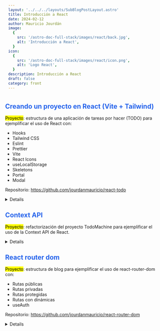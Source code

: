```yaml
---
layout: '../../../layouts/SubBlogPostLayout.astro'
title: Introducción a React
date: 2024-02-12
author: Mauricio Jourdán
image:
  {
    src: '/astro-doc-full-stack/images/react/back.jpg',
    alt: 'Introducción a React',
  }
icon:
  {
    src: '/astro-doc-full-stack/images/react/icon.png',
    alt: 'Logo React',
  }
description: Introducción a React
draft: false
category: front
---
```


<style>
  h1 { color: #713f12; }
  h2 { color: #2563eb; }
  h3 { color: #a855f7; }
  img {
    width: 100%;
    height: 100%;
    object-fit: cover;
  }
  pre {
    padding: 10px;
  }

  table {
    border-collapse: collapse; /* Elimina el espacio entre las celdas */
    width: 100%; /* Ancho de la tabla */
    margin: 0 auto; /* Centrar la tabla */
  }

  th, td {
    border: 1px solid #ddd; /* Borde de las celdas */
    padding: 8px; /* Relleno de las celdas */
    text-align: left; /* Alineación del texto */
  }

  th {
    background-color: #f2f2f2; /* Color de fondo del encabezado */
    font-weight: bold; /* Peso de la fuente del encabezado */
  }

  tr:nth-child(even) {
    background-color: #f9f9f9; /* Color de fondo de las filas pares */
  }
</style>

## Creando un proyecto en React (Vite + Tailwind)

<mark>Proyecto</mark>: estructura de una aplicación de tareas por hacer (TODO) para ejemplificar el uso de React con:

- Hooks
- Tailwind CSS
- Eslint
- Prettier
- Vite
- React Icons
- useLocalStorage
- Skeletons
- Portal
- Modal

Repositorio: https://github.com/jourdanmauricio/react-todo

<details>

### Creando el proyecto

```bash
npm create vite@latest todoMachine -- --template react
# npm create vite@latest pokedux -- --template react-ts
cd todoMachine

npm install -D tailwindcss postcss autoprefixer
npx tailwindcss init -p
git init
```
```bash
npm run dev
```

### Configuración

```js
// tailwind.config.js
/** @type {import('tailwindcss').Config} */
export default {
  content: [
    "./index.html",
    "./src/**/*.{js,ts,jsx,tsx}",
  ],
  theme: {
    extend: {},
  },
  plugins: [],
}
```
```CSS
/* index.css */
@tailwind base;
@tailwind components;
@tailwind utilities;
```
```js
// eslin.config.js
import js from '@eslint/js';
import globals from 'globals';
import react from 'eslint-plugin-react';
import reactHooks from 'eslint-plugin-react-hooks';
import reactRefresh from 'eslint-plugin-react-refresh';

export default [
  { ignores: ['dist'] },
  {
    files: ['**/*.{js,jsx}'],
    languageOptions: {
      ecmaVersion: 2020,
      globals: globals.browser,
      parserOptions: {
        ecmaVersion: 'latest',
        ecmaFeatures: { jsx: true },
        sourceType: 'module',
      },
    },
    settings: { react: { version: 'detect' } },
    plugins: {
      react,
      'react-hooks': reactHooks,
      'react-refresh': reactRefresh,
    },
    rules: {
      ...js.configs.recommended.rules,
      ...react.configs.recommended.rules,
      ...react.configs['jsx-runtime'].rules,
      ...reactHooks.configs.recommended.rules,
      'react/jsx-no-target-blank': 'off',
      'react/prop-types': 'off',
      'react-refresh/only-export-components': ['warn', { allowConstantExport: true }],
    },
  },
];
```
```js
// .prettierrc
{
  "semi": true,
  "singleQuote": true,
  "tabWidth": 2,
  "trailingComma": "es5",
  "printWidth": 100,
  "bracketSpacing": true,
  "jsxSingleQuote": true,
  "arrowParens": "always",
  "overrides": [
    {
      "files": "*.css",
      "options": {
        "singleQuote": false,
        "tabWidth": 4
      }
    }
  ]
}
```
```js
// jsconfig.json
{
  "compilerOptions": {
    "target": "es6",
    "module": "commonjs",
    "jsx": "react",
    "allowSyntheticDefaultImports": true,
    "baseUrl": ".",
    "paths": {
      "@/*": ["./src/*"]
    }
  },
  "exclude": ["node_modules", "dist"]
}
```
### Estructura de carpetas

```bash
|-- src
|   |-- components
|   |   |-- App
|   |   |   |-- index.jsx
|   |   |   |-- AppUi.jsx
|   |   |   \-- App.css
|   |   |-- CreateTodoButton
|   |   |   \-- index.jsx
|   |   |-- InputEmptytodos
|   |   |   \-- index.jsx
|   |   |-- Modal
|   |   |   \-- index.jsx
|   |   |-- Todocounter
|   |   |   \-- index.jsx
|   |   |-- TodoForm
|   |   |   \-- index.jsx
|   |   |-- TodoItem
|   |   |   \-- index.jsx
|   |   |-- TodoList
|   |   |   \-- index.jsx
|   |   |-- TodoSearch
|   |   |   \-- index.jsx
|   |   \-- TodosSkeleton
|   |       \-- index.jsx
|   |--hooks
|   |   \-- useTodos
|   |        \-- useLocalStorage.js
|   |--shared
|   |   \-- list.js
|   |-- index.css
|   |-- main.jsx
\-- index.html
```

```html
<!-- index.html -->
<!doctype html>
<html lang="es">

<head>
  <meta charset="UTF-8" />
  <link rel="icon" type="image/svg+xml" href="/vite.svg" />
  <meta name="viewport" content="width=device-width, initial-scale=1.0" />
  <title>Todo Machine</title>
</head>

<body>
  <div id="root"></div>
  <div id="modal"></div>
  <script type="module" src="/src/main.jsx"></script>
</body>

</html>
```
```jsx
// src/components/App/index.jsx
import { useState } from 'react';

import { useLocalStorage } from '../../hooks/useLocalStorage';
import './App.css';
import AppUi from './AppUi';

function App() {
  const { item: todos, saveItem: saveTodos, loading, error } = useLocalStorage('TODOS_V1', []);
  const [search, setSearch] = useState('');
  const [openModal, setOpenModal] = useState(false);

  const filteredTodos = todos.filter((todo) =>
    todo.text.toLowerCase().includes(search.toLowerCase())
  );
  const completedTodos = todos.filter((todo) => !!todo.completed).length;

  const completeTodo = (text) => {
    const todoIndex = todos.findIndex((todo) => todo.text === text);
    const newTodos = [...todos];
    newTodos[todoIndex].completed = !newTodos[todoIndex].completed;
    saveTodos(newTodos);
  };

  const deleteTodo = (text) => {
    const todoIndex = todos.findIndex((todo) => todo.text === text);
    const newTodos = [...todos];
    newTodos.splice(todoIndex, 1);
    saveTodos(newTodos);
  };

  const addTodo = (text) => {
    const newTodo = { text, completed: false };
    saveTodos([...todos, newTodo]);
  };

  return (
    <AppUi
      todos={todos}
      search={search}
      filteredTodos={filteredTodos}
      completedTodos={completedTodos}
      loading={loading}
      error={error}
      setSearch={setSearch}
      completeTodo={completeTodo}
      deleteTodo={deleteTodo}
      openModal={openModal}
      handleOpenModal={() => setOpenModal(!openModal)}
      addTodo={addTodo}
    />
  );
}

export default App;
```

```jsx
// src/components/App/AppUi.jsx
import { TodoCounter } from '../TodoCounter';
import TodoSearch from '../TodoSearch';
import { TodoList } from '../TodoList';
import { TodoItem } from '../TodoItem';
import { TodosSkeleton } from '../TodosSkeleton';
import CreateTodoButton from '../CreateTodoButton';
import { TodosError } from '../TodosError';
import { EmptyTodos } from '../EmptyTodos';
import { Modal } from '../Modal';
import TodoForm from '../TodoForm';

const AppUi = ({
  todos,
  loading,
  error,
  search,
  setSearch,
  completeTodo,
  deleteTodo,
  filteredTodos,
  completedTodos,
  openModal,
  handleOpenModal,
  addTodo,
}) => {
  return (
    <>
      <TodoCounter total={todos.length} completed={completedTodos} />
      <TodoSearch search={search} setSearch={setSearch} />

      <TodoList>
        {loading && <TodosSkeleton />}
        {error && <TodosError />}
        {!loading && !filteredTodos.length && <EmptyTodos />}

        {filteredTodos.map((todo) => (
          <TodoItem
            key={todo.text}
            text={todo.text}
            completed={todo.completed}
            onComplete={completeTodo}
            onDelete={deleteTodo}
          />
        ))}
      </TodoList>

      <CreateTodoButton onOpenModal={handleOpenModal} />

      {openModal && (
        <Modal>
          <TodoForm handleOpenModal={handleOpenModal} addTodo={addTodo} />
        </Modal>
      )}
    </>
  );
};
export default AppUi;
```
```css
/* src/components/App/App.css */
#root {
  max-width: 750px;
  margin: 0 auto;
  padding: 2rem;
  text-align: center;
}

@media (prefers-reduced-motion: no-preference) {
  a:nth-of-type(2) .logo {
    animation: logo-spin infinite 20s linear;
  }
}
```
```jsx
// src/components/CreateTodoButton/index.jsx
const CreateTodoButton = ({ onOpenModal }) => {
  return (
    <button
      onClick={onOpenModal}
      className='bg-cyan-400 shadow-[0px_0px_4px_white] border-0 rounded-full cursor-pointer text-5xl fixed bottom-6 right-6 font-bold text-gray-100 flex justify-center items-center h-16 w-16 rotate-0 transition-transform ease-in-out delay-150 hover:rotate-[224deg] transform-origin-center z-10'
    >
      {' '}
      <span className='relative -top-[2px]'>+</span>
    </button>
  );
};
export default CreateTodoButton;
```
```jsx
// src/components/InputEmptytodos/index.jsx
const EmptyTodos = () => {
  return <p className='mt-8'>No hay datos para mostrar...</p>;
};
export { EmptyTodos };
```
```jsx
// src/components/Modal/index.jsx
import ReactDom from 'react-dom';

const Modal = ({ children }) => {
  return ReactDom.createPortal(
    <div className='flex backdrop-blur-md bg-black/50 justify-center items-center fixed top-0 left-0 bottom-0 right-0'>
      {children}
    </div>,
    document.getElementById('modal')
  );
};
export { Modal };
```
```jsx
// src/components/TodoCounter/index.jsx
const TodoCounter = ({ total, completed }) => {
  return (
    <h1 className='text-2xl text-center p-12 font-normal'>
      Has completado <span className='font-bold'>{completed}</span> de{' '}
      <span className='font-bold'>{total}</span> TODOS
    </h1>
  );
};
export { TodoCounter };
```
```jsx
// src/components/TodoForm/index.jsx
import { useState, useEffect } from 'react';

const TodoForm = ({ handleOpenModal, addTodo }) => {
  const [newTodo, setNewTodo] = useState('');
  const [error, setError] = useState(null);

  useEffect(() => {
    const close = (e) => {
      if (e.keyCode === 27) {
        handleOpenModal();
      }
    };
    window.addEventListener('keydown', close);
    return () => window.removeEventListener('keydown', close);
  }, []);

  const handleSubmit = (event) => {
    event.preventDefault();

    // const formData = new FormData(event.target);
    // const data = Object.fromEntries(formData.entries());
    // const text = formData.get('todo');
    // addTodo(text);
    if (newTodo.trim() === '') {
      setError('El TODO no puede estar vacío');
      return;
    }
    addTodo(newTodo);
    handleOpenModal();
  };
  return (
    <form
      onSubmit={handleSubmit}
      className='flex flex-col gap-4 min-w-[350px] max-w-[500px] bg-gray-950 justify-center items-center p-8 rounded'
    >
      <label htmlFor='todo' className='text-center text-2xl py-8 font-normal'>
        Escribe tu nuevo TODO
      </label>
      <div className='relative w-full'>
        <textarea
          id='todo'
          name='todo'
          className='p-4 w-full bg-gray-800 rounded'
          rows='3'
          placeholder='Cortar la cebolla para el almuerzo'
          value={newTodo}
          onChange={(event) => setNewTodo(event.target.value)}
        />
        {error && <p className='text-red-500 absolute'>{error}</p>}
      </div>

      <div className='flex justify-between gap-8 mt-12'>
        <button
          onClick={handleOpenModal}
          type='button'
          className='p-2 w-[150px] hover:bg-gray-900 rounded'
        >
          Cancelar
        </button>
        <button
          type='submit'
          className='p-2 w-[150px] bg-cyan-500 hover:bg-cyan-600 font-bold rounded '
        >
          Crear TODO
        </button>
      </div>
    </form>
  );
};
export default TodoForm;
```
```jsx
// src/components/TodoItem/index.jsx
import { MdDeleteOutline } from 'react-icons/md';
import { MdCheck } from 'react-icons/md';

const TodoItem = ({ text, completed, onComplete, onDelete }) => {
  return (
    <li className='flex justify-between gap-8 items-center mt-8 px-6 shadow-[0px_0px_4px_white] w-full'>
      <span
        onClick={() => onComplete(text)}
        className={`cursor-pointer hover:text-green-500 ${completed && 'text-green-500'}`}
      >
        <MdCheck className='w-8 h-8' />
      </span>
      <p className={`my-4 text-lg grow text-start ${completed && 'line-through'}`}>{text}</p>
      <span onClick={() => onDelete(text)} className='hover:text-red-500 cursor-pointer'>
        <MdDeleteOutline className='w-7 h-7' />
      </span>
    </li>
  );
};
export { TodoItem };
```
```jsx
// src/components/TodoList/index.jsx
const TodoList = (props) => {
  return <ul className='w-full'>{props.children}</ul>;
};
export { TodoList };
```
```jsx
// src/components/TodoSearch/index.jsx
const TodoSearch = ({ search, setSearch }) => {
  return (
    <input
      onChange={(event) => setSearch(event.target.value)}
      value={search}
      className='my-0 p-4 rounded w-full'
      placeholder='Cortar cebolla'
    />
  );
};
export default TodoSearch;
```
```jsx
// src/components/TodoError/index.jsx
const TodosError = () => {
  return <p className='mt-8'>Error</p>;
};
export { TodosError };
```
```jsx
// src/components/TodosSkeleton/index.jsx
import { MdOutlineClear } from 'react-icons/md';
import { MdCheck } from 'react-icons/md';

const TodosSkeleton = () => {
  return (
    <ul className='w-full'>
      {[1, 2, 3].map((todo) => (
        <li
          key={todo}
          className='flex justify-between gap-8 items-center mt-8 px-6 py-4 shadow-sm rounded-lg bg-gray-800 w-full animate-pulse'
        >
          <span className='text-2xl font-bold text-gray-700'>
            <MdCheck className='w-8 h-8 text-gray-600' />
          </span>
          <p className='text-lg grow text-start bg-gray-700 rounded-md h-6'></p>
          <span className='text-2xl font-bold text-gray-700 relative -top-7'>
            <MdOutlineClear className='w-8 h-8 text-gray-600' />
          </span>
        </li>
      ))}
    </ul>
  );
};

export { TodosSkeleton };
```

</details>

## Context API

<mark>Proyecto</mark>: refactorización del proyecto TodoMachine para ejemplificar el uso de la Context API de React.

<details>

```jsx
// src/components/App/AppUi.jsx
import TodoSearch from '../TodoSearch';
import { TodoList } from '../TodoList';
import { TodoItem } from '../TodoItem';
import { TodosSkeleton } from '../TodosSkeleton';
import CreateTodoButton from '../CreateTodoButton';
import { TodosError } from '../TodosError';
import { EmptyTodos } from '../EmptyTodos';
import { Modal } from '../Modal';
import TodoForm from '../TodoForm';

const AppUi = () => {
  const { error, loading, filteredTodos, completeTodo, deleteTodo, openModal } =
    useContext(TodoContext);

  return (
    <>
      <TodoCounter />
      <TodoSearch />

      <TodoList>
        {loading && <TodosSkeleton />}
        {error && <TodosError />}
        {!loading && !filteredTodos.length && <EmptyTodos />}

        {filteredTodos.map((todo) => (
          <TodoItem
            key={todo.text}
            text={todo.text}
            completed={todo.completed}
            onComplete={completeTodo}
            onDelete={deleteTodo}
          />
        ))}
      </TodoList>

      <CreateTodoButton />

      {openModal && (
        <Modal>
          <TodoForm />
        </Modal>
      )}
    </>
  );
};
export default AppUi;
```
```jsx
// src/components/App/index.jsx
import { TodoProvider } from '../../TodoContext';
import './App.css';
import AppUi from './AppUi';

function App() {
  return (
    <TodoProvider>
      <AppUi />
    </TodoProvider>
  );
}

export default App;
```
```jsx
// src/components/CreateTodoButton/index.jsx
import { useContext } from 'react';

import { TodoContext } from '../../TodoContext';

const CreateTodoButton = () => {
  const { handleOpenModal } = useContext(TodoContext);
  return (
    <button
      onClick={handleOpenModal}
      className='bg-cyan-400 shadow-[0px_0px_4px_white] border-0 rounded-full cursor-pointer text-5xl fixed bottom-6 right-6 font-bold text-gray-100 flex justify-center items-center h-16 w-16 rotate-0 transition-transform ease-in-out delay-150 hover:rotate-[224deg] transform-origin-center z-10'
    >
      {' '}
      <span className='relative -top-[2px]'>+</span>
    </button>
  );
};
export default CreateTodoButton;
```
```jsx
// src/components/todocounter/index.jsx
import { useContext } from 'react';

import { TodoContext } from '../../TodoContext';

const TodoCounter = () => {
  const { completedTodos, todos } = useContext(TodoContext);

  return (
    <h1 className='text-2xl text-center p-12 font-normal'>
      Has completado <span className='font-bold'>{completedTodos}</span> de{' '}
      <span className='font-bold'>{todos.length}</span> TODOS
    </h1>
  );
};
export { TodoCounter };
```
```jsx
// src/components/TodoForm/index.jsx
import { useState, useEffect } from 'react';

import { useContext } from 'react';

import { TodoContext } from '../../TodoContext';

const TodoForm = () => {
  const [newTodo, setNewTodo] = useState('');
  const [error, setError] = useState(null);

  const { handleOpenModal, addTodo } = useContext(TodoContext);

  useEffect(() => {
    const close = (e) => {
      if (e.keyCode === 27) {
        handleOpenModal();
      }
    };
    window.addEventListener('keydown', close);
    return () => window.removeEventListener('keydown', close);
  }, []);

  const handleSubmit = (event) => {
    event.preventDefault();

    // const formData = new FormData(event.target);
    // const data = Object.fromEntries(formData.entries());
    // const text = formData.get('todo');
    // addTodo(text);
    if (newTodo.trim() === '') {
      setError('El TODO no puede estar vacío');
      return;
    }
    addTodo(newTodo);
    handleOpenModal();
  };
  return (
    <form
      onSubmit={handleSubmit}
      className='flex flex-col gap-4 min-w-[350px] max-w-[500px] bg-gray-950 justify-center items-center p-8 rounded'
    >
      <label htmlFor='todo' className='text-center text-2xl py-8 font-normal'>
        Escribe tu nuevo TODO
      </label>
      <div className='relative w-full'>
        <textarea
          id='todo'
          name='todo'
          className='p-4 w-full bg-gray-800 rounded'
          rows='3'
          placeholder='Cortar la cebolla para el almuerzo'
          value={newTodo}
          onChange={(event) => setNewTodo(event.target.value)}
        />
        {error && <p className='text-red-500 absolute'>{error}</p>}
      </div>

      <div className='flex justify-between gap-8 mt-12'>
        <button
          onClick={handleOpenModal}
          type='button'
          className='p-2 w-[150px] hover:bg-gray-900 rounded'
        >
          Cancelar
        </button>
        <button
          type='submit'
          className='p-2 w-[150px] bg-cyan-500 hover:bg-cyan-600 font-bold rounded '
        >
          Crear TODO
        </button>
      </div>
    </form>
  );
};
export default TodoForm;
```
```jsx
// src/components/TodoSearch/index.jsx
import { useContext } from 'react';

import { TodoContext } from '../../TodoContext';

const TodoSearch = () => {
  const { search, setSearch } = useContext(TodoContext);
  return (
    <input
      onChange={(event) => setSearch(event.target.value)}
      value={search}
      className='my-0 p-4 rounded w-full'
      placeholder='Cortar cebolla'
    />
  );
};
export default TodoSearch;
```
```jsx
// src/TodoContext/index.jsx
import React, { useState } from 'react';
import { useLocalStorage } from '../hooks/useLocalStorage';

const TodoContext = React.createContext();

function TodoProvider({ children }) {
  const { item: todos, saveItem: saveTodos, loading, error } = useLocalStorage('TODOS_V1', []);
  const [search, setSearch] = useState('');
  const [openModal, setOpenModal] = useState(false);

  const filteredTodos = todos.filter((todo) =>
    todo.text.toLowerCase().includes(search.toLowerCase())
  );
  const completedTodos = todos.filter((todo) => !!todo.completed).length;

  const completeTodo = (text) => {
    const todoIndex = todos.findIndex((todo) => todo.text === text);
    const newTodos = [...todos];
    newTodos[todoIndex].completed = !newTodos[todoIndex].completed;
    saveTodos(newTodos);
  };

  const deleteTodo = (text) => {
    const todoIndex = todos.findIndex((todo) => todo.text === text);
    const newTodos = [...todos];
    newTodos.splice(todoIndex, 1);
    saveTodos(newTodos);
  };

  const addTodo = (text) => {
    const newTodo = { text, completed: false };
    saveTodos([...todos, newTodo]);
  };

  return (
    <TodoContext.Provider
      value={{
        todos,
        filteredTodos,
        completedTodos,
        loading,
        error,
        search,
        openModal,
        saveItem: saveTodos,
        completeTodo,
        deleteTodo,
        addTodo,
        setSearch,
        handleOpenModal: () => setOpenModal(!openModal),
      }}
    >
      {children}
    </TodoContext.Provider>
  );
}

export { TodoContext, TodoProvider };
```
</details>

## React router dom

<mark>Proyecto</mark>: estructura de blog para ejemplificar el uso de react-router-dom con:

- Rutas públicas
- Rutas privadas
- Rutas protegidas
- Rutas con dinámicas
- useAuth

Repositorio: https://github.com/jourdanmauricio/react-router-dom

<details>

### Creando el proyecto

```bash
npm create vite@latest react-router-dom -- --template react
# npm create vite@latest react-router-dom -- --template react-ts
cd react-router-dom

npm install -D tailwindcss postcss autoprefixer
npm install --save react-router-dom@v6.0.3
npx tailwindcss init -p
git init
```
```bash
npm run dev
```

### Configuración

```js
// tailwind.config.js
/** @type {import('tailwindcss').Config} */
export default {
  content: [
    "./index.html",
    "./src/**/*.{js,ts,jsx,tsx}",
  ],
  theme: {
    extend: {},
  },
  plugins: [],
}
```
```CSS
/* index.css */
@tailwind base;
@tailwind components;
@tailwind utilities;
```
```js
// eslin.config.js
import js from '@eslint/js';
import globals from 'globals';
import react from 'eslint-plugin-react';
import reactHooks from 'eslint-plugin-react-hooks';
import reactRefresh from 'eslint-plugin-react-refresh';

export default [
  { ignores: ['dist'] },
  {
    files: ['**/*.{js,jsx}'],
    languageOptions: {
      ecmaVersion: 2020,
      globals: globals.browser,
      parserOptions: {
        ecmaVersion: 'latest',
        ecmaFeatures: { jsx: true },
        sourceType: 'module',
      },
    },
    settings: { react: { version: 'detect' } },
    plugins: {
      react,
      'react-hooks': reactHooks,
      'react-refresh': reactRefresh,
    },
    rules: {
      ...js.configs.recommended.rules,
      ...react.configs.recommended.rules,
      ...react.configs['jsx-runtime'].rules,
      ...reactHooks.configs.recommended.rules,
      'react/jsx-no-target-blank': 'off',
      'react/prop-types': 'off',
      'react-refresh/only-export-components': ['warn', { allowConstantExport: true }],
    },
  },
];
```
```js
// .prettierrc
{
  "semi": true,
  "singleQuote": true,
  "tabWidth": 2,
  "trailingComma": "es5",
  "printWidth": 100,
  "bracketSpacing": true,
  "jsxSingleQuote": true,
  "arrowParens": "always",
  "overrides": [
    {
      "files": "*.css",
      "options": {
        "singleQuote": false,
        "tabWidth": 4
      }
    }
  ]
}
```
```js
// jsconfig.json
{
  "compilerOptions": {
    "target": "es6",
    "module": "commonjs",
    "jsx": "react",
    "allowSyntheticDefaultImports": true,
    "baseUrl": ".",
    "paths": {
      "@/*": ["./src/*"]
    }
  },
  "exclude": ["node_modules", "dist"]
}
```
### Estructura de carpetas

```bash
|-- src
|   |-- components
|   |   |-- BlogPost
|   |   |   \-- index.jsx
|   |   |-- Menu
|   |   |   \-- index.jsx
|   |-- Pages
|   |   |-- BlogPage
|   |   |   \-- index.jsx
|   |   |-- BlogPostPage
|   |   |   \-- index.jsx
|   |   |-- HomePage
|   |   |   \-- index.jsx
|   |   |-- LoginPage
|   |   |   \-- index.jsx
|   |   |-- LogoutPage
|   |   |   \-- index.jsx
|   |   |-- NotFoundPage
|   |   |   \-- index.jsx
|   |   \-- ProfilePage
|   |       \-- index.jsx
|   |-- data
|   |   \-- blogData.js
|   |-- AuthContext
|   |   \-- index.jsx
|   |-- index.css
|   |-- App.jsx
|   \-- App.css
\-- index.html
```

```html
<!-- index.html -->
<!doctype html>
<html lang="es">
  <head>
    <meta charset="UTF-8" />
    <link rel="icon" type="image/svg+xml" href="/vite.svg" />
    <meta name="viewport" content="width=device-width, initial-scale=1.0" />
    <title>Blog</title>
  </head>
  <body>
    <div id="root"></div>
    <script type="module" src="/src/main.jsx"></script>
  </body>
</html>
```
```jsx
// src/main.jsx
import { StrictMode } from 'react'
import { createRoot } from 'react-dom/client'
import './index.css'
import App from './App.jsx'

createRoot(document.getElementById('root')).render(
  <StrictMode>
    <App />
  </StrictMode>,
)
```
```jsx
// src/App.jsx
import { HashRouter, Route, Routes } from 'react-router-dom';

import { AuthProvider, AuthRoute } from './AuthContext';
import { Menu } from './components/Menu';
import { HomePage } from './Pages/HomePage';
import { BlogPage } from './Pages/BlogPage';
import { ProfilePage } from './Pages/ProfilePage';
import { NotFoundPage } from './Pages/NotFoundPage';
// import { BlogPostPage } from './components/Pages/BlogPostPage';
import BlogPost from './components/BlogPost';
import './App.css';
import { LoginPage } from './Pages/LoginPage';
import { LogoutPage } from './Pages/LogoutPage';

function App() {
  return (
    <>
      <HashRouter>
        <AuthProvider>
          <Menu />
          <Routes>
            <Route path='/' element={<HomePage />} />

            {/* <Route path='/blog' element={<BlogPage />} />
          <Route path='/blog/:slug' element={<BlogPostPage />} /> */}

            {/* Nested Route */}
            <Route path='/blog' element={<BlogPage />}>
              <Route path=':slug' element={<BlogPost />} />
            </Route>

            <Route path='/login' element={<LoginPage />} />
            <Route
              path='/logout'
              element={
                <AuthRoute>
                  <LogoutPage />{' '}
                </AuthRoute>
              }
            />
            <Route
              path='/profile'
              element={
                <AuthRoute>
                  <ProfilePage />
                </AuthRoute>
              }
            />
            <Route path='*' element={<NotFoundPage />} />
          </Routes>
        </AuthProvider>
      </HashRouter>
    </>
  );
}

export default App;
```
```css
/* src/App.css */
#root {
    max-width: 1280px;
    margin: 0 auto;
    padding: 2rem;
    /* text-align: center; */
}
```
```jsx
// src/AuthContext/index.jsx
import React from 'react';
import { Navigate, useLocation, useNavigate } from 'react-router-dom';

const adminList = ['mjourdan', 'admin'];

const AuthContext = React.createContext();

function AuthProvider({ children }) {
  const [user, setUser] = React.useState(null);

  const navigate = useNavigate();

  const location = useLocation();
  const from = location.state?.from || '/';

  const login = (username) => {
    const isAdmin = adminList.find((admin) => admin === username);
    setUser({ username, isAdmin });

    navigate(from, { replace: true });
  };

  const logout = () => {
    setUser(null);
    navigate('/');
  };

  const auth = { user, login, logout };
  return <AuthContext.Provider value={auth}>{children}</AuthContext.Provider>;
}

const AuthRoute = (props) => {
  const auth = useAuth();

  const location = useLocation();

  if (!auth.user) {
    return <Navigate to='/login' state={{ from: location }} replace />;
  }

  return props.children;
};

// Utilizaremos un hook personalizado para acceder al contexto de autenticación (consumer).
// Este hook se llamará useAuth y devolverá el contexto de autenticación.
// Facilitará la importación.
function useAuth() {
  const auth = React.useContext(AuthContext);
  return auth;
}

export {
  AuthProvider,
  // AuthContext
  useAuth,
  AuthRoute,
};
```
```jsx
// src/components/Menu/index.jsx
import { NavLink } from 'react-router-dom';
import { useAuth } from '../../AuthContext';

const routes = [
  { id: 1, label: 'Home', url: '/', private: false, publicOnly: false },
  { id: 2, label: 'Blog', url: '/blog', private: false, publicOnly: false },
  { id: 3, label: 'Profile', url: '/profile', private: true, publicOnly: false },
  { id: 4, label: 'Login', url: '/login', private: false, publicOnly: true },
  { id: 5, label: 'Logout', url: '/logout', private: true, publicOnly: false },
];

const Menu = () => {
  const auth = useAuth();

  return (
    <nav>
      <ul className='flex space-x-4'>
        {routes.map((route) => {
          if (route.private && !auth.user) {
            return null;
          }

          if (route.publicOnly && auth.user) {
            return null;
          }

          return (
            <li key={route.id}>
              <NavLink
                to={route.url}
                className={({ isActive }) => (isActive ? 'text-red-500' : 'text-blue-500')}
              >
                {route.label}
              </NavLink>
            </li>
          );
        })}
      </ul>
    </nav>
  );
};
export { Menu };
```
```jsx
// src/components/BlogPost/index.jsx
import { useNavigate, useParams } from 'react-router-dom';
import { blogData } from '../../data/blogData';
import { useAuth } from '../../AuthContext';

const BlogPost = () => {
  const { slug } = useParams();

  const auth = useAuth();
  const navigate = useNavigate();

  const blogPost = blogData.find((post) => post.slug === slug);

  const canDelete = auth.user && (auth.user?.isAdmin || blogPost?.author === auth.user?.username);

  const returnToBlog = () => {
    // navigate(-1);
    navigate('/blog');
  };

  const commentPost = () => {
    if (!auth.user) {
      navigate('/login', { state: { from: `/blog/${slug}` } });
    } else {
      navigate(`/blog/${slug}/comment`);
    }
  };

  return (
    <>
      {blogPost && (
        <>
          <div className='relative my-8 '>
            <button className='absolute border rounded p-2' onClick={returnToBlog}>
              <span className='font-medium'>&lt; Ocultar</span>
            </button>
            <h3 className='text-2xl text-center font-bold'>{blogPost.title}</h3>
          </div>
          <p className='my-8'>{blogPost.content}</p>
          <p>{blogPost.author}</p>
          {canDelete && <button className='border rounded p-2 mt-8'>Eliminar post</button>}
          <button onClick={commentPost} className='border rounded p-2 mt-8'>
            Comentar post
          </button>
        </>
      )}
    </>
  );
};

export default BlogPost;
```js
// src/data/blogData.js
export const blogData = [
  {
    title: '¿Qué es React?',
    slug: 'que-es-react',
    id: 1,
    content: 'React es una librería de JavaScript para construir interfaces de usuario.',
    author: 'Mauricio Jourdan',
  },
  {
    title: '¿Qué es React Router?',
    slug: 'que-es-react-router',
    id: 2,
    content: 'React Router es una librería de React para manejar rutas en una aplicación.',
    author: 'Mauricio Jourdan',
  },
  {
    title: '¿Qué es JSX?',
    slug: 'que-es-jsx',
    id: 3,
    content:
      'JSX es una extensión de la sintaxis de JavaScript que permite escribir HTML en JavaScript.',
    author: 'Mauricio Jourdan',
  },
  {
    title: '¿Qué es ESLint?',
    slug: 'que-es-eslint',
    id: 6,
    content:
      'ESLint es una herramienta de análisis de código estático para identificar problemas en el código JavaScript.',
    author: 'Mauricio Jourdan',
  },
  {
    title: '¿Qué es Prettier?',
    slug: 'que-es-prettier',
    id: 7,
    content:
      'Prettier es una herramienta de formateo de código para mantener un estilo de código consistente.',
  },
  {
    title: '¿Qué es PostCSS?',
    slug: 'que-es-postcss',
    id: 9,
    content: 'PostCSS es una herramienta para transformar CSS con JavaScript.',
  },
  {
    title: '¿Qué es Jest?',
    slug: 'que-es-jest',
    id: 10,
    content: 'Jest es un framework de pruebas de JavaScript con un enfoque en simplicidad.',
  },
  {
    title: '¿Qué es React Testing Library?',
    slug: 'que-es-react-testing-library',
    id: 11,
    content:
      'React Testing Library es una librería para probar componentes de React de la forma en que los usuarios interactúan con ellos.',
  },
  {
    title: '¿Qué es Cypress?',
    slug: 'que-es-cypress',
    id: 12,
    content:
      'Cypress es una herramienta de pruebas de extremo a extremo para aplicaciones web modernas.',
  },
];
```
```jsx
// src/Pages/BlogPage/index.jsx
import { Link, Outlet } from 'react-router-dom';
import { blogData } from '../../data/blogData';

const BlogLink = ({ post }) => {
  return (
    <li className='my-2'>
      <Link to={`/blog/${post.slug}`}>{post.title}</Link>
    </li>
  );
};

const BlogPage = () => {
  return (
    <>
      <h1 className='text-2xl my-8 font-bold text-center'>BlogPage</h1>

      <ul>
        {blogData.map((post) => (
          <BlogLink key={post.id} post={post} />
        ))}
      </ul>

      {/* Nested Routes */}
      <Outlet />
    </>
  );
};
export { BlogPage };
```
```jsx
// src/Pages/HomePage/index.jsx
const HomePage = () => {
  return <h1 className='text-2xl my-8 font-bold text-center'>Home</h1>;
};
export { HomePage };
```
```jsx
// src/Pages/BlogPostPage/index.jsx
import { useNavigate, useParams } from 'react-router-dom';
import { blogData } from '../../data/blogData';

const BlogPostPage = () => {
  const { slug } = useParams();
  const navigate = useNavigate();

  const blogPost = blogData.find((post) => post.slug === slug);

  const returnToBlog = () => {
    // navigate(-1);
    navigate('/blog');
  };

  return (
    <>
      {blogPost && (
        <>
          <div className='relative my-8 '>
            <button className='absolute border rounded p-2' onClick={returnToBlog}>
              <span className='font-medium'>&lt; Volver atrás</span>
            </button>
            <h2 className='text-2xl text-center font-bold'>{blogPost.title}</h2>
          </div>
          <p className='my-8'>{blogPost.content}</p>
          <p>{blogPost.author}</p>
        </>
      )}
    </>
  );
};

export { BlogPostPage };
```
```jsx
// src/Pages/LoginPage/index.jsx
import { useState } from 'react';

import { useAuth } from '../../AuthContext';
import { useLocation, useNavigate } from 'react-router-dom';

const LoginPage = () => {
  const [username, setUsername] = useState('');

  const auth = useAuth();
  const navigate = useNavigate();
  const location = useLocation();
  const from = location.state?.from || '/';

  const handleSubmit = (e) => {
    e.preventDefault();
    auth.login(username);
  };

  if (auth.user) {
    navigate(from, { replace: true });
  }

  return (
    <>
      <h1 className='text-2xl my-8 font-bold text-center'>Login</h1>

      <form onSubmit={handleSubmit}>
        <label htmlFor='username'>Username</label>
        <input
          className='block w-full p-2 border border-gray-300 rounded mt-1'
          id='username'
          name='username'
          type='text'
          placeholder=''
          value={username}
          onChange={(e) => setUsername(e.target.value)}
        />
        <button className='border rounded p-2 mt-8' type='submit'>
          Login
        </button>
      </form>
    </>
  );
};

export { LoginPage };
```
```jsx
// src/Pages/LogoutPage/index.jsx
import { useState } from 'react';

import { useAuth } from '../../AuthContext';
import { useLocation, useNavigate } from 'react-router-dom';

const LoginPage = () => {
  const [username, setUsername] = useState('');

  const auth = useAuth();
  const navigate = useNavigate();
  const location = useLocation();
  const from = location.state?.from || '/';

  const handleSubmit = (e) => {
    e.preventDefault();
    auth.login(username);
  };

  if (auth.user) {
    navigate(from, { replace: true });
  }

  return (
    <>
      <h1 className='text-2xl my-8 font-bold text-center'>Login</h1>

      <form onSubmit={handleSubmit}>
        <label htmlFor='username'>Username</label>
        <input
          className='block w-full p-2 border border-gray-300 rounded mt-1'
          id='username'
          name='username'
          type='text'
          placeholder=''
          value={username}
          onChange={(e) => setUsername(e.target.value)}
        />
        <button className='border rounded p-2 mt-8' type='submit'>
          Login
        </button>
      </form>
    </>
  );
};

export { LoginPage };
```
```jsx
// src/Pages/ProfilePage/index.jsx
// import { Navigate } from 'react-router-dom';
import { useAuth } from '../../AuthContext';

const ProfilePage = () => {
  const auth = useAuth();

  // if (!auth.user) {
  //   return <Navigate to='/login' />;
  // }

  return (
    <>
      <h1 className='text-2xl my-8 font-bold text-center'>Perfil</h1>
      <p>Bienvenido, {auth.user.username} </p>
    </>
  );
};
export { ProfilePage };
```
```jsx
// src/Pages/NotFoundPage/index.jsx
const NotFoundPage = () => {
  return <h1 className='text-2xl my-8 font-bold text-center'>No encontrado</h1>;
};
export { NotFoundPage };
```

</details>